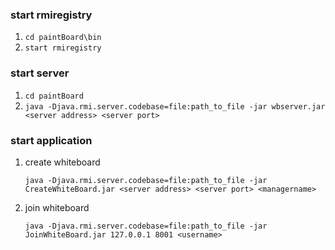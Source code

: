 ### start rmiregistry
1. ```cd paintBoard\bin```
2. ```start rmiregistry```

### start server
1. ```cd paintBoard```
2. ```java -Djava.rmi.server.codebase=file:path_to_file -jar wbserver.jar <server address> <server port>```

### start application
1. create whiteboard 

    ```java -Djava.rmi.server.codebase=file:path_to_file -jar CreateWhiteBoard.jar <server address> <server port> <managername>```
2. join whiteboard 

    ```java -Djava.rmi.server.codebase=file:path_to_file -jar JoinWhiteBoard.jar 127.0.0.1 8001 <username>```
